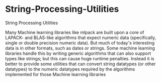 # String-Processing-Utilities
String Processing Utilities

Many  Machine learning libraries like mlpack are built upon a core of LAPACK- and BLAS-like algorithms that expect numeric data (specifically, single or double precision numeric data). But much of today's interesting data is in other formats, such as dates or strings. Some machine learning libraries handle this by writing generic algorithms that can also support types like strings; but this can cause huge runtime penalties. Instead it is better to provide some utilities that can convert string datatypes (or other datatypes) to the numeric datatypes required by the algorithms implemented for those Machine learning libraries
